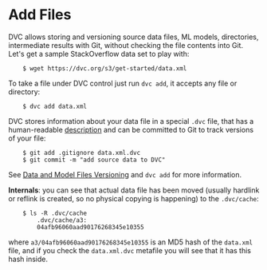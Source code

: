 # Add Files

DVC allows storing and versioning source data files, ML models, directories,
intermediate results with Git, without checking the file contents into Git.
Let's get a sample StackOverflow data set to play with:

```dvc
    $ wget https://dvc.org/s3/get-started/data.xml
```

To take a file under DVC control just run `dvc add`, it accepts any file or
directory:

```dvc
    $ dvc add data.xml
```

DVC stores information about your data file in a special `.dvc` file, that has a
human-readable [description](/doc/user-guide/dvc-file-format) and can be
committed to Git to track versions of your file:

```dvc
    $ git add .gitignore data.xml.dvc
    $ git commit -m "add source data to DVC"
```

See [Data and Model Files Versioning](/doc/use-cases/data-and-model-files-versioning)
and `dvc add` for more information.

**Internals**: you can see that actual data file has been moved (usually hardlink or
reflink is created, so no physical copying is happening) to the `.dvc/cache`:

```dvc
    $ ls -R .dvc/cache
        .dvc/cache/a3:
        04afb96060aad90176268345e10355
```

where `a3/04afb96060aad90176268345e10355` is an MD5 hash of the `data.xml` file,
and if you check the `data.xml.dvc` metafile you will see that it has this hash
inside.


